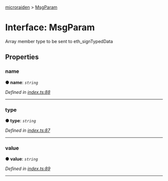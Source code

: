 [microraiden](../README.md) > [MsgParam](../interfaces/msgparam.md)



# Interface: MsgParam


Array member type to be sent to eth_signTypedData


## Properties
<a id="name"></a>

###  name

**●  name**:  *`string`* 

*Defined in [index.ts:88](https://github.com/raiden-network/microraiden/blob/99a659d/microraiden/microraiden/webui/microraiden/src/index.ts#L88)*





___

<a id="type"></a>

###  type

**●  type**:  *`string`* 

*Defined in [index.ts:87](https://github.com/raiden-network/microraiden/blob/99a659d/microraiden/microraiden/webui/microraiden/src/index.ts#L87)*





___

<a id="value"></a>

###  value

**●  value**:  *`string`* 

*Defined in [index.ts:89](https://github.com/raiden-network/microraiden/blob/99a659d/microraiden/microraiden/webui/microraiden/src/index.ts#L89)*





___


